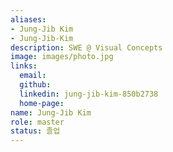 ```yaml
---
aliases:
- Jung-Jib Kim
- Jung-Jib-Kim
description: SWE @ Visual Concepts
image: images/photo.jpg
links:
  email: 
  github: 
  linkedin: jung-jib-kim-850b2738
  home-page: 
name: Jung-Jib Kim
role: master
status: 졸업
---
```

